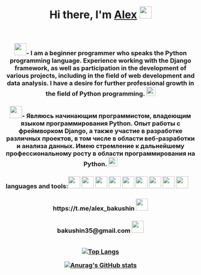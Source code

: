 <h1 align="center">Hi there, I'm <a href="https://daniilshat.ru/" target="_blank">Alex</a> 
<img src="https://github.com/blackcater/blackcater/raw/main/images/Hi.gif" height="32"/></h1>
<br>
<h3 align="center"><img src="https://cdn.icon-icons.com/icons2/230/PNG/256/UnitedStates_US_USA_840_Flag1_26093.png" height="32"/>- I am a beginner programmer who speaks the Python programming language. Experience working with the Django framework, as well as participation in the development of various projects, including in the field of web development and data analysis. I have a desire for further professional growth in the field of Python programming. <img src="https://cdn.icon-icons.com/icons2/1508/PNG/512/python_104451.png" height="24"/</h3>

<br>
<h3 align="center"><img src="https://cdn.icon-icons.com/icons2/1320/PNG/512/-russia_86889.png" height="32"/>- Являюсь начинающим программистом, владеющим языком программирования Python. Опыт работы с фреймворком Django, а также участие в разработке различных проектов, в том числе в области веб-разработки и анализа данных. Имею стремление к дальнейшему профессиональному росту в области программирования на Python. <img src="https://cdn.icon-icons.com/icons2/1508/PNG/512/python_104451.png" height="24"/</h3>

<h3>languages and tools:<img src="https://cdn.icon-icons.com/icons2/1508/PNG/512/python_104451.png" height="32">
<img src="https://cdn.icon-icons.com/icons2/2415/PNG/512/postgresql_plain_wordmark_logo_icon_146390.png" height="32">
<img src="https://cdn.icon-icons.com/icons2/46/PNG/128/linux_penguin_animal_9362.png" height="32">
<img src="https://cdn.icon-icons.com/icons2/2790/PNG/512/json_filetype_icon_177531.png" height="32">
<img src="https://cdn.icon-icons.com/icons2/2415/PNG/512/django_line_logo_icon_146560.png" height="32">
<img src="https://cdn.icon-icons.com/icons2/2107/PNG/512/file_type_html_icon_130541.png" height="32">
<img src="https://cdn.icon-icons.com/icons2/2107/PNG/512/file_type_css_icon_130661.png" height="32">
<img src="https://cdn.icon-icons.com/icons2/2497/PNG/512/api_interface_icon_150308.png" height="32">
<img src="https://cdn.icon-icons.com/icons2/2415/PNG/512/docker_plain_wordmark_logo_icon_146555.png" height="32"></h3>

<h3 align="center">https://t.me/alex_bakushin <img src="https://cdn.icon-icons.com/icons2/923/PNG/256/telegram_icon-icons.com_72055.png" height="32"/</h3>
<h3 align="center">bakushin35@gmail.com <img src="https://cdn.icon-icons.com/icons2/272/PNG/512/Gmail_29991.png" height="32"/</h3>
<br>
<br>

[![Top Langs](https://github-readme-stats.vercel.app/api/top-langs/?username=AlexBakushin&layout=compact)](https://github.com/anuraghazra/github-readme-stats)

[![Anurag's GitHub stats](https://github-readme-stats.vercel.app/api?username=AlexBakushin)](https://github.com/anuraghazra/github-readme-stats)


